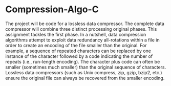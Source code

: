 # Compression-Algo-C

The project will be code for a lossless data compressor. The complete data compressor will combine three distinct processing original phases. This assignment tackles the first phase. In a nutshell, data compression algorithms attempt to exploit data redundancy all-rotations within a file in order to create an encoding of the file smaller than the original. For example, a sequence of repeated characters can be replaced by one instance of the character followed by a code indicating the number of repeats (i.e., run-length encoding). The character plus code can often be smaller (sometimes much smaller) than the original sequence of characters. Lossless data compressors (such as Unix compress, zip, gzip, bzip2, etc.) ensure the original file can always be recovered from the smaller encoding.

